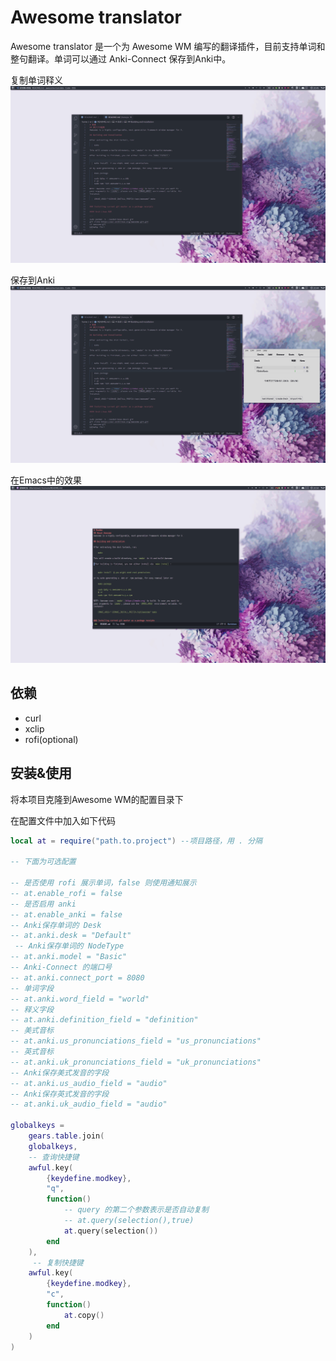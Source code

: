 # Awesome translator

Awesome translator 是一个为 Awesome WM 编写的翻译插件，目前支持单词和整句翻译。单词可以通过 Anki-Connect 保存到Anki中。

复制单词释义
![copy](./screenshots/copy.gif)

保存到Anki
![save-anki](./screenshots/save-anki.gif)

在Emacs中的效果
![emacs](./screenshots/emacs.gif)

## 依赖

+ curl
+ xclip
+ rofi(optional)

## 安装&使用


将本项目克隆到Awesome WM的配置目录下

在配置文件中加入如下代码

``` lua
local at = require("path.to.project") --项目路径，用 . 分隔

-- 下面为可选配置

-- 是否使用 rofi 展示单词，false 则使用通知展示
-- at.enable_rofi = false
-- 是否启用 anki
-- at.enable_anki = false
-- Anki保存单词的 Desk
-- at.anki.desk = "Default"
 -- Anki保存单词的 NodeType
-- at.anki.model = "Basic"
-- Anki-Connect 的端口号
-- at.anki.connect_port = 8080
-- 单词字段
-- at.anki.word_field = "world"
-- 释义字段
-- at.anki.definition_field = "definition"
-- 美式音标
-- at.anki.us_pronunciations_field = "us_pronunciations"
-- 英式音标
-- at.anki.uk_pronunciations_field = "uk_pronunciations"
-- Anki保存美式发音的字段
-- at.anki.us_audio_field = "audio"
-- Anki保存英式发音的字段
-- at.anki.uk_audio_field = "audio"

globalkeys =
    gears.table.join(
    globalkeys,
    -- 查询快捷键
    awful.key(
        {keydefine.modkey},
        "q",
        function()
            -- query 的第二个参数表示是否自动复制
            -- at.query(selection(),true)
            at.query(selection())
        end
    ),
     -- 复制快捷键
    awful.key(
        {keydefine.modkey},
        "c",
        function()
            at.copy()
        end
    )
)

```

